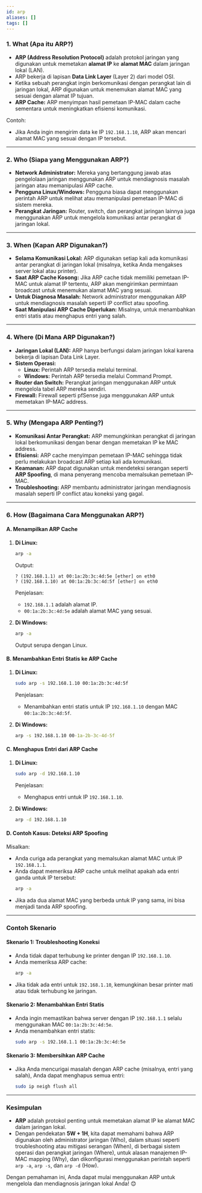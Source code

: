 ```yaml
---
id: arp
aliases: []
tags: []
---
```


### **1. What (Apa itu ARP?)**

- **ARP (Address Resolution Protocol)** adalah protokol jaringan yang digunakan untuk memetakan **alamat IP** ke **alamat MAC** dalam jaringan lokal (LAN).
- ARP bekerja di lapisan **Data Link Layer** (Layer 2) dari model OSI.
- Ketika sebuah perangkat ingin berkomunikasi dengan perangkat lain di jaringan lokal, ARP digunakan untuk menemukan alamat MAC yang sesuai dengan alamat IP tujuan.
- **ARP Cache:** ARP menyimpan hasil pemetaan IP-MAC dalam cache sementara untuk meningkatkan efisiensi komunikasi.

Contoh:

- Jika Anda ingin mengirim data ke IP `192.168.1.10`, ARP akan mencari alamat MAC yang sesuai dengan IP tersebut.

---

### **2. Who (Siapa yang Menggunakan ARP?)**

- **Network Administrator:** Mereka yang bertanggung jawab atas pengelolaan jaringan menggunakan ARP untuk mendiagnosis masalah jaringan atau memanipulasi ARP cache.
- **Pengguna Linux/Windows:** Pengguna biasa dapat menggunakan perintah ARP untuk melihat atau memanipulasi pemetaan IP-MAC di sistem mereka.
- **Perangkat Jaringan:** Router, switch, dan perangkat jaringan lainnya juga menggunakan ARP untuk mengelola komunikasi antar perangkat di jaringan lokal.

---

### **3. When (Kapan ARP Digunakan?)**

- **Selama Komunikasi Lokal:** ARP digunakan setiap kali ada komunikasi antar perangkat di jaringan lokal (misalnya, ketika Anda mengakses server lokal atau printer).
- **Saat ARP Cache Kosong:** Jika ARP cache tidak memiliki pemetaan IP-MAC untuk alamat IP tertentu, ARP akan mengirimkan permintaan broadcast untuk menemukan alamat MAC yang sesuai.
- **Untuk Diagnosa Masalah:** Network administrator menggunakan ARP untuk mendiagnosis masalah seperti IP conflict atau spoofing.
- **Saat Manipulasi ARP Cache Diperlukan:** Misalnya, untuk menambahkan entri statis atau menghapus entri yang salah.

---

### **4. Where (Di Mana ARP Digunakan?)**

- **Jaringan Lokal (LAN):** ARP hanya berfungsi dalam jaringan lokal karena bekerja di lapisan Data Link Layer.
- **Sistem Operasi:**
  - **Linux:** Perintah ARP tersedia melalui terminal.
  - **Windows:** Perintah ARP tersedia melalui Command Prompt.
- **Router dan Switch:** Perangkat jaringan menggunakan ARP untuk mengelola tabel ARP mereka sendiri.
- **Firewall:** Firewall seperti pfSense juga menggunakan ARP untuk memetakan IP-MAC address.

---

### **5. Why (Mengapa ARP Penting?)**

- **Komunikasi Antar Perangkat:** ARP memungkinkan perangkat di jaringan lokal berkomunikasi dengan benar dengan memetakan IP ke MAC address.
- **Efisiensi:** ARP cache menyimpan pemetaan IP-MAC sehingga tidak perlu melakukan broadcast ARP setiap kali ada komunikasi.
- **Keamanan:** ARP dapat digunakan untuk mendeteksi serangan seperti **ARP Spoofing**, di mana penyerang mencoba memalsukan pemetaan IP-MAC.
- **Troubleshooting:** ARP membantu administrator jaringan mendiagnosis masalah seperti IP conflict atau koneksi yang gagal.

---

### **6. How (Bagaimana Cara Menggunakan ARP?)**

#### **A. Menampilkan ARP Cache**

1. **Di Linux:**

   ```bash
   arp -a
   ```

   Output:

   ```
   ? (192.168.1.1) at 00:1a:2b:3c:4d:5e [ether] on eth0
   ? (192.168.1.10) at 00:1a:2b:3c:4d:5f [ether] on eth0
   ```

   Penjelasan:

   - `192.168.1.1` adalah alamat IP.
   - `00:1a:2b:3c:4d:5e` adalah alamat MAC yang sesuai.

2. **Di Windows:**
   ```cmd
   arp -a
   ```
   Output serupa dengan Linux.

#### **B. Menambahkan Entri Statis ke ARP Cache**

1. **Di Linux:**

   ```bash
   sudo arp -s 192.168.1.10 00:1a:2b:3c:4d:5f
   ```

   Penjelasan:

   - Menambahkan entri statis untuk IP `192.168.1.10` dengan MAC `00:1a:2b:3c:4d:5f`.

2. **Di Windows:**
   ```cmd
   arp -s 192.168.1.10 00-1a-2b-3c-4d-5f
   ```

#### **C. Menghapus Entri dari ARP Cache**

1. **Di Linux:**

   ```bash
   sudo arp -d 192.168.1.10
   ```

   Penjelasan:

   - Menghapus entri untuk IP `192.168.1.10`.

2. **Di Windows:**
   ```cmd
   arp -d 192.168.1.10
   ```

#### **D. Contoh Kasus: Deteksi ARP Spoofing**

Misalkan:

- Anda curiga ada perangkat yang memalsukan alamat MAC untuk IP `192.168.1.1`.
- Anda dapat memeriksa ARP cache untuk melihat apakah ada entri ganda untuk IP tersebut:
  ```bash
  arp -a
  ```
- Jika ada dua alamat MAC yang berbeda untuk IP yang sama, ini bisa menjadi tanda ARP spoofing.

---

### **Contoh Skenario**

#### **Skenario 1: Troubleshooting Koneksi**

- Anda tidak dapat terhubung ke printer dengan IP `192.168.1.10`.
- Anda memeriksa ARP cache:
  ```bash
  arp -a
  ```
- Jika tidak ada entri untuk `192.168.1.10`, kemungkinan besar printer mati atau tidak terhubung ke jaringan.

#### **Skenario 2: Menambahkan Entri Statis**

- Anda ingin memastikan bahwa server dengan IP `192.168.1.1` selalu menggunakan MAC `00:1a:2b:3c:4d:5e`.
- Anda menambahkan entri statis:
  ```bash
  sudo arp -s 192.168.1.1 00:1a:2b:3c:4d:5e
  ```

#### **Skenario 3: Membersihkan ARP Cache**

- Jika Anda mencurigai masalah dengan ARP cache (misalnya, entri yang salah), Anda dapat menghapus semua entri:
  ```bash
  sudo ip neigh flush all
  ```

---

### **Kesimpulan**

- **ARP** adalah protokol penting untuk memetakan alamat IP ke alamat MAC dalam jaringan lokal.
- Dengan pendekatan **5W + 1H**, kita dapat memahami bahwa ARP digunakan oleh administrator jaringan (Who), dalam situasi seperti troubleshooting atau mitigasi serangan (When), di berbagai sistem operasi dan perangkat jaringan (Where), untuk alasan manajemen IP-MAC mapping (Why), dan dikonfigurasi menggunakan perintah seperti `arp -a`, `arp -s`, dan `arp -d` (How).

Dengan pemahaman ini, Anda dapat mulai menggunakan ARP untuk mengelola dan mendiagnosis jaringan lokal Anda! 😊
